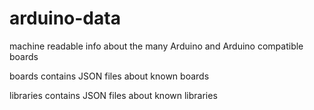 arduino-data
============

machine readable info about the many Arduino and Arduino compatible boards

boards contains JSON files about known boards

libraries contains JSON files about known libraries
